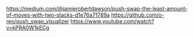 

https://medium.com/@jamierobertdawson/push-swap-the-least-amount-of-moves-with-two-stacks-d1e76a71789a
https://github.com/o-reo/push_swap_visualizer
https://www.youtube.com/watch?v=kPRA0W1kECg